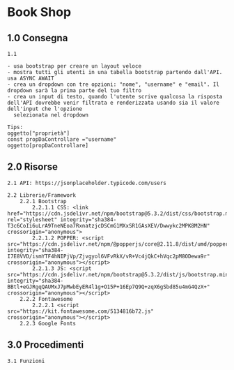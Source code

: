 # Book Shop

## 1.0 Consegna

    1.1 

    - usa bootstrap per creare un layout veloce
    - mostra tutti gli utenti in una tabella bootstrap partendo dall'API. usa ASYNC AWAIT
    - crea un dropdown con tre opzioni: "nome", "username" e "email". Il dropdown sarà la prima parte del tuo filtro
    - crea un input di testo, quando l'utente scrive qualcosa la risposta dell'API dovrebbe venir filtrata e renderizzata usando sia il valore dell'input che l'opzione 
      selezionata nel dropdown
    
    Tips:
    oggetto["proprietà"]
    const propDaControllare ="username"
    oggetto[propDaControllare]

## 2.0 Risorse

    2.1 API: https://jsonplaceholder.typicode.com/users

    2.2 Librerie/Framework
        2.2.1 Bootstrap
            2.2.1.1 CSS: <link href="https://cdn.jsdelivr.net/npm/bootstrap@5.3.2/dist/css/bootstrap.min.css" rel="stylesheet" integrity="sha384-T3c6CoIi6uLrA9TneNEoa7RxnatzjcDSCmG1MXxSR1GAsXEV/Dwwykc2MPK8M2HN" crossorigin="anonymous">
            2.2.1.2 POPPER: <script src="https://cdn.jsdelivr.net/npm/@popperjs/core@2.11.8/dist/umd/popper.min.js" integrity="sha384-I7E8VVD/ismYTF4hNIPjVp/Zjvgyol6VFvRkX/vR+Vc4jQkC+hVqc2pM8ODewa9r" crossorigin="anonymous"></script>
            2.2.1.3 JS: <script src="https://cdn.jsdelivr.net/npm/bootstrap@5.3.2/dist/js/bootstrap.min.js" integrity="sha384-BBtl+eGJRgqQAUMxJ7pMwbEyER4l1g+O15P+16Ep7Q9Q+zqX6gSbd85u4mG4QzX+" crossorigin="anonymous"></script>
        2.2.2 Fontawesome
            2.2.2.1 <script src="https://kit.fontawesome.com/5134816b72.js" crossorigin="anonymous"></script>
        2.2.3 Google Fonts

## 3.0 Procedimenti

    3.1 Funzioni


